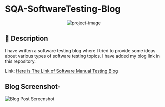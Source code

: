 # SQA-SoftwareTesting-Blog
<p align="center"><img src="https://socialify.git.ci/shantokumarsaha123/SQA-SoftwareTesting-Blog/image?language=1&amp;name=1&amp;owner=1&amp;stargazers=1&amp;theme=Light" alt="project-image"></p>

## 📝 Description 
I have written a software testing blog where I tried to provide some ideas about various types of software testing topics. I have added my blog link in this repository.

Link:
[Here is The Link of Software Manual Testing Blog](https://shantokumarsaha.blogspot.com/2023/03/software-testing.html)

## Blog Screenshot-

![Blog Post Screenshot](https://github.com/shantokumarsaha123/SQA-SoftwareTesting-Blog/assets/122052172/9fb18e7b-7ffa-4150-808e-4afe8a3cef16)

